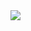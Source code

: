 <!DOCTYPE html>
<html lang="PT-BR">
  <head>
    <meta charset="utf-8" />
     <a>
        <img src="https://user-images.githubusercontent.com/88053580/150692088-78b41a3a-00d3-4d18-8b2c-343b9d87d896.PNG"
    <a/>
  </body>
</html>

